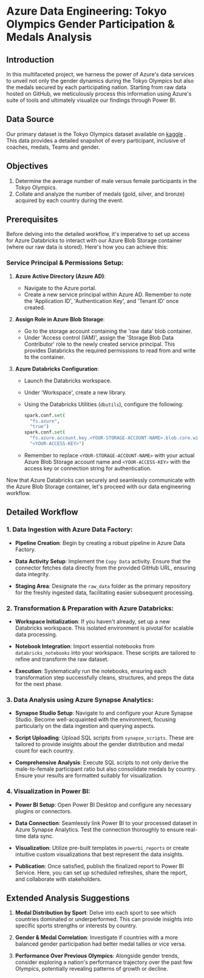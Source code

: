 # Azure Data Engineering: Tokyo Olympics Gender Participation & Medals Analysis

## Introduction

In this multifaceted project, we harness the power of Azure's data services to unveil not only the gender dynamics during the Tokyo Olympics but also the medals secured by each participating nation. Starting from raw data hosted on GitHub, we meticulously process this information using Azure's suite of tools and ultimately visualize our findings through Power BI.

## Data Source

Our primary dataset is the Tokyo Olympics dataset available on [kaggle](hhttps://www.kaggle.com/datasets/arjunprasadsarkhel/2021-olympics-in-tokyo) . This data provides a detailed snapshot of every participant, inclusive of coaches, medals, Teams and gender.

## Objectives

1. Determine the average number of male versus female participants in the Tokyo Olympics.
2. Collate and analyze the number of medals (gold, silver, and bronze) acquired by each country during the event.
   
## Prerequisites

Before delving into the detailed workflow, it's imperative to set up access for Azure Databricks to interact with our Azure Blob Storage container (where our raw data is stored). Here's how you can achieve this:

### Service Principal & Permissions Setup:

1. **Azure Active Directory (Azure AD)**:
   
   - Navigate to the Azure portal.
   - Create a new service principal within Azure AD. Remember to note the 'Application ID', 'Authentication Key', and 'Tenant ID' once created.

2. **Assign Role in Azure Blob Storage**:

   - Go to the storage account containing the 'raw data' blob container.
   - Under 'Access control (IAM)', assign the 'Storage Blob Data Contributor' role to the newly created service principal. This provides Databricks the required permissions to read from and write to the container.

3. **Azure Databricks Configuration**:

   - Launch the Databricks workspace.
   - Under 'Workspace', create a new library.
   - Using the Databricks Utilities (`dbutils`), configure the following:

     ```python
     spark.conf.set(
       "fs.azure",
       "true")
     spark.conf.set(
       "fs.azure.account.key.<YOUR-STORAGE-ACCOUNT-NAME>.blob.core.windows.net",
       "<YOUR-ACCESS-KEY>")
     ```

   - Remember to replace `<YOUR-STORAGE-ACCOUNT-NAME>` with your actual Azure Blob Storage account name and `<YOUR-ACCESS-KEY>` with the access key or connection string for authentication.

Now that Azure Databricks can securely and seamlessly communicate with the Azure Blob Storage container, let's proceed with our data engineering workflow.

## Detailed Workflow


### 1. Data Ingestion with Azure Data Factory:

- **Pipeline Creation**: Begin by creating a robust pipeline in Azure Data Factory.
  
- **Data Activity Setup**: Implement the `Copy Data` activity. Ensure that the connector fetches data directly from the provided GitHub URL, ensuring data integrity.
  
- **Staging Area**: Designate the `raw_data` folder as the primary repository for the freshly ingested data, facilitating easier subsequent processing.

### 2. Transformation & Preparation with Azure Databricks:

- **Workspace Initialization**: If you haven't already, set up a new Databricks workspace. This isolated environment is pivotal for scalable data processing.
  
- **Notebook Integration**: Import essential notebooks from `databricks_notebooks` into your workspace. These scripts are tailored to refine and transform the raw dataset.
  
- **Execution**: Systematically run the notebooks, ensuring each transformation step successfully cleans, structures, and preps the data for the next phase.


### 3. Data Analysis using Azure Synapse Analytics:

- **Synapse Studio Setup**: Navigate to and configure your Azure Synapse Studio. Become well-acquainted with the environment, focusing particularly on the data ingestion and querying aspects.
  
- **Script Uploading**: Upload SQL scripts from `synapse_scripts`. These are tailored to provide insights about the gender distribution and medal count for each country.
  
- **Comprehensive Analysis**: Execute SQL scripts to not only derive the male-to-female participant ratio but also consolidate medals by country. Ensure your results are formatted suitably for visualization.

### 4. Visualization in Power BI:

- **Power BI Setup**: Open Power BI Desktop and configure any necessary plugins or connectors.
  
- **Data Connection**: Seamlessly link Power BI to your processed dataset in Azure Synapse Analytics. Test the connection thoroughly to ensure real-time data sync.
  
- **Visualization**: Utilize pre-built templates in `powerbi_reports` or create intuitive custom visualizations that best represent the data insights.
  
- **Publication**: Once satisfied, publish the finalized report to Power BI Service. Here, you can set up scheduled refreshes, share the report, and collaborate with stakeholders.


## Extended Analysis Suggestions

1. **Medal Distribution by Sport**: Delve into each sport to see which countries dominated or underperformed. This can provide insights into specific sports strengths or interests by country.

2. **Gender & Medal Correlation**: Investigate if countries with a more balanced gender participation had better medal tallies or vice versa.

3. **Performance Over Previous Olympics**: Alongside gender trends, consider exploring a nation's performance trajectory over the past few Olympics, potentially revealing patterns of growth or decline.

